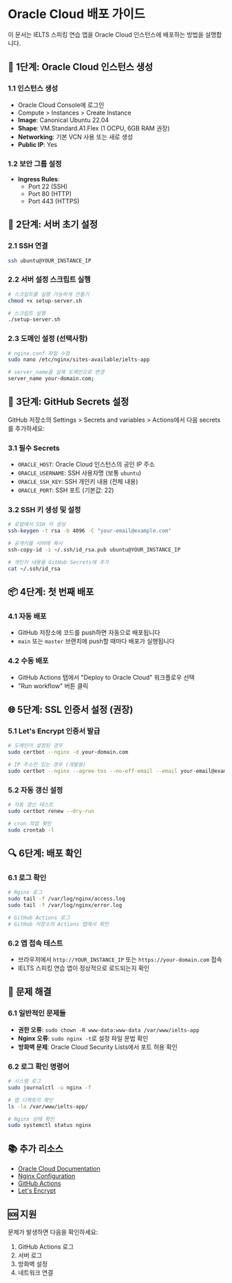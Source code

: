 # Oracle Cloud 배포 가이드

이 문서는 IELTS 스피킹 연습 앱을 Oracle Cloud 인스턴스에 배포하는 방법을 설명합니다.

## 🚀 1단계: Oracle Cloud 인스턴스 생성

### 1.1 인스턴스 생성
- Oracle Cloud Console에 로그인
- Compute > Instances > Create Instance
- **Image**: Canonical Ubuntu 22.04
- **Shape**: VM.Standard.A1.Flex (1 OCPU, 6GB RAM 권장)
- **Networking**: 기본 VCN 사용 또는 새로 생성
- **Public IP**: Yes

### 1.2 보안 그룹 설정
- **Ingress Rules**:
  - Port 22 (SSH)
  - Port 80 (HTTP)
  - Port 443 (HTTPS)

## 🔧 2단계: 서버 초기 설정

### 2.1 SSH 연결
```bash
ssh ubuntu@YOUR_INSTANCE_IP
```

### 2.2 서버 설정 스크립트 실행
```bash
# 스크립트를 실행 가능하게 만들기
chmod +x setup-server.sh

# 스크립트 실행
./setup-server.sh
```

### 2.3 도메인 설정 (선택사항)
```bash
# nginx.conf 파일 수정
sudo nano /etc/nginx/sites-available/ielts-app

# server_name을 실제 도메인으로 변경
server_name your-domain.com;
```

## 🔑 3단계: GitHub Secrets 설정

GitHub 저장소의 Settings > Secrets and variables > Actions에서 다음 secrets를 추가하세요:

### 3.1 필수 Secrets
- `ORACLE_HOST`: Oracle Cloud 인스턴스의 공인 IP 주소
- `ORACLE_USERNAME`: SSH 사용자명 (보통 `ubuntu`)
- `ORACLE_SSH_KEY`: SSH 개인키 내용 (전체 내용)
- `ORACLE_PORT`: SSH 포트 (기본값: 22)

### 3.2 SSH 키 생성 및 설정
```bash
# 로컬에서 SSH 키 생성
ssh-keygen -t rsa -b 4096 -C "your-email@example.com"

# 공개키를 서버에 복사
ssh-copy-id -i ~/.ssh/id_rsa.pub ubuntu@YOUR_INSTANCE_IP

# 개인키 내용을 GitHub Secrets에 추가
cat ~/.ssh/id_rsa
```

## 📦 4단계: 첫 번째 배포

### 4.1 자동 배포
- GitHub 저장소에 코드를 push하면 자동으로 배포됩니다
- `main` 또는 `master` 브랜치에 push할 때마다 배포가 실행됩니다

### 4.2 수동 배포
- GitHub Actions 탭에서 "Deploy to Oracle Cloud" 워크플로우 선택
- "Run workflow" 버튼 클릭

## 🌐 5단계: SSL 인증서 설정 (권장)

### 5.1 Let's Encrypt 인증서 발급
```bash
# 도메인이 설정된 경우
sudo certbot --nginx -d your-domain.com

# IP 주소만 있는 경우 (개발용)
sudo certbot --nginx --agree-tos --no-eff-email --email your-email@example.com
```

### 5.2 자동 갱신 설정
```bash
# 자동 갱신 테스트
sudo certbot renew --dry-run

# cron 작업 확인
sudo crontab -l
```

## 🔍 6단계: 배포 확인

### 6.1 로그 확인
```bash
# Nginx 로그
sudo tail -f /var/log/nginx/access.log
sudo tail -f /var/log/nginx/error.log

# GitHub Actions 로그
# GitHub 저장소의 Actions 탭에서 확인
```

### 6.2 앱 접속 테스트
- 브라우저에서 `http://YOUR_INSTANCE_IP` 또는 `https://your-domain.com` 접속
- IELTS 스피킹 연습 앱이 정상적으로 로드되는지 확인

## 🚨 문제 해결

### 6.1 일반적인 문제들
- **권한 오류**: `sudo chown -R www-data:www-data /var/www/ielts-app`
- **Nginx 오류**: `sudo nginx -t`로 설정 파일 문법 확인
- **방화벽 문제**: Oracle Cloud Security Lists에서 포트 허용 확인

### 6.2 로그 확인 명령어
```bash
# 시스템 로그
sudo journalctl -u nginx -f

# 앱 디렉토리 확인
ls -la /var/www/ielts-app/

# Nginx 상태 확인
sudo systemctl status nginx
```

## 📚 추가 리소스

- [Oracle Cloud Documentation](https://docs.oracle.com/en-us/iaas/Content/home.htm)
- [Nginx Configuration](https://nginx.org/en/docs/)
- [GitHub Actions](https://docs.github.com/en/actions)
- [Let's Encrypt](https://letsencrypt.org/docs/)

## 🆘 지원

문제가 발생하면 다음을 확인하세요:
1. GitHub Actions 로그
2. 서버 로그
3. 방화벽 설정
4. 네트워크 연결
